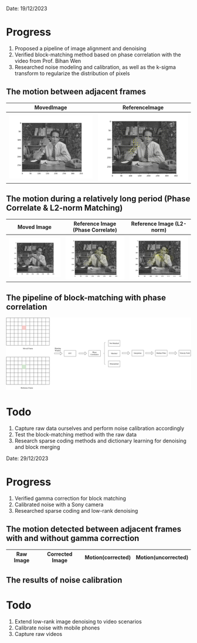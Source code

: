 Date: 19/12/2023
# Progress
1. Proposed a pipeline of image alignment and denoising
2. Verified block-matching method based on phase correlation with the video from Prof. Bihan Wen
3. Researched noise modeling and calibration, as well as the k-sigma transform to regularize the distribution of pixels

## The motion between adjacent frames
|MovedImage|ReferenceImage|
|:----:|:-------:|
|![the 30th frame](/Docs/Image_results/moved_frame_30.png)|![the 29th frame](/Docs/Image_results/reference_frame_29.png)|


## The motion during a relatively long period (Phase Correlate & L2-norm Matching)
|Moved Image|Reference Image (Phase Correlate)|Reference Image (L2-norm)|
|:-----:|:------:|:----:|
|![the 45th_frame](/Docs/Image_results/moved_frame_45.png)|![the 40th_frame](/Docs/Image_results/reference_frame_40.png)|![L2](/Docs/Image_results/results_1219/moved_frame_45_L2.png)|

## The pipeline of block-matching with phase correlation
![the pipeline of block-matching](/Docs/Image_results/blockMatching.svg)


 # Todo
 1. Capture raw data ourselves and perform noise calibration accordingly
 2. Test the block-matching method with the raw data
 3. Research sparse coding methods and dictionary learning for denoising and block merging



Date: 29/12/2023
# Progress
1. Verified gamma correction for block matching
2. Calibrated noise with a Sony camera
3. Researched sparse coding and low-rank denoising


## The motion detected between adjacent frames with and without gamma correction
|Raw Image|Corrected Image|Motion(corrected)|Motion(uncorrected)|
|:---:|:----:|:---:|:---:|


## The results of noise calibration



# Todo
1. Extend low-rank image denoising to video scenarios
2. Calibrate noise with mobile phones
3. Capture raw videos
